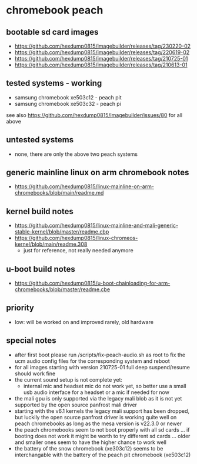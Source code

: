 # chromebook peach

## bootable sd card images

- https://github.com/hexdump0815/imagebuilder/releases/tag/230220-02
- https://github.com/hexdump0815/imagebuilder/releases/tag/220619-02
- https://github.com/hexdump0815/imagebuilder/releases/tag/210725-01
- https://github.com/hexdump0815/imagebuilder/releases/tag/210613-01

## tested systems - working

- samsung chromebook xe503c12 - peach pit
- samsung chromebook xe503c32 - peach pi

see also https://github.com/hexdump0815/imagebuilder/issues/80 for all above

## untested systems

- none, there are only the above two peach systems

## generic mainline linux on arm chromebook notes

- https://github.com/hexdump0815/linux-mainline-on-arm-chromebooks/blob/main/readme.md

## kernel build notes

- https://github.com/hexdump0815/linux-mainline-and-mali-generic-stable-kernel/blob/master/readme.cbp
- https://github.com/hexdump0815/linux-chromeos-kernel/blob/main/readme.308
  - just for reference, not really needed anymore

## u-boot build notes

- https://github.com/hexdump0815/u-boot-chainloading-for-arm-chromebooks/blob/master/readme.cbe

## priority

- low: will be worked on and improved rarely, old hardware

## special notes

- after first boot please run /scripts/fix-peach-audio.sh as root to fix the ucm audio config files for the corresponding system and reboot
- for all images starting with version 210725-01 full deep suspend/resume should work fine
- the current sound setup is not complete yet:
  - internal mic and headset mic do not work yet, so better use a small usb audio interface for a headset or a mic if needed for now
- the mali gpu is only supported via the legacy mali blob as it is not yet supported by the open source panfrost mali driver
- starting with the v6.1 kernels the legacy mali support has been dropped, but luckily the open source panfrost driver is working quite well on peach chromebooks as long as the mesa version is v22.3.0 or newer
- the peach chromebooks seem to not boot properly with all sd cards ... if booting does not work it might be worth to try different sd cards ... older and smaller ones seem to have the higher chance to work well
- the battery of the snow chromebook (xe303c12) seems to be interchangable with the battery of the peach pit chromebook (xe503c12)
